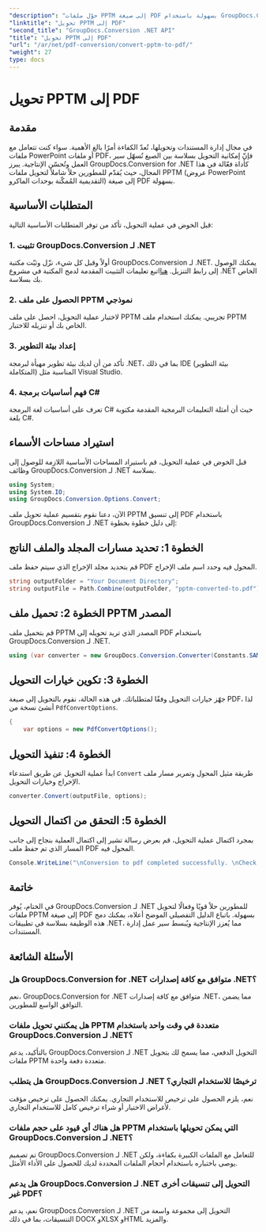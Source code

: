 ```yaml
---
"description": "حوّل ملفات PPTM إلى صيغة PDF بسهولة باستخدام GroupDocs.Conversion لـ .NET. بسّط سير عمل إدارة المستندات بسهولة."
"linktitle": "تحويل PPTM إلى PDF"
"second_title": "GroupDocs.Conversion .NET API"
"title": "تحويل PPTM إلى PDF"
"url": "/ar/net/pdf-conversion/convert-pptm-to-pdf/"
"weight": 27
type: docs
---
```

# تحويل PPTM إلى PDF

## مقدمة
في مجال إدارة المستندات وتحويلها، تُعدّ الكفاءة أمرًا بالغ الأهمية. سواء كنت تتعامل مع ملفات PowerPoint أو ملفات PDF، فإنّ إمكانية التحويل بسلاسة بين الصيغ تُسهّل سير العمل وتُحسّن الإنتاجية. يبرز GroupDocs.Conversion for .NET كأداة فعّالة في هذا المجال، حيث يُقدّم للمطورين حلاً شاملاً لتحويل ملفات PPTM (عروض PowerPoint التقديمية المُمكّنة بوحدات الماكرو) إلى صيغة PDF بسهولة.
## المتطلبات الأساسية
قبل الخوض في عملية التحويل، تأكد من توفر المتطلبات الأساسية التالية:
### 1. تثبيت GroupDocs.Conversion لـ .NET
أولاً وقبل كل شيء، نزّل وثبّت مكتبة GroupDocs.Conversion لـ .NET. يمكنك الوصول إلى رابط التنزيل. [هنا](https://releases.groupdocs.com/conversion/net/)اتبع تعليمات التثبيت المقدمة لدمج المكتبة في مشروع .NET الخاص بك بسلاسة.
### 2. الحصول على ملف PPTM نموذجي
لاختبار عملية التحويل، احصل على ملف PPTM تجريبي. يمكنك استخدام ملف PPTM الخاص بك أو تنزيله للاختبار.
### 3. إعداد بيئة التطوير
تأكد من أن لديك بيئة تطوير مهيأة لبرمجة .NET، بما في ذلك IDE (بيئة التطوير المتكاملة) المناسبة مثل Visual Studio.
### 4. فهم أساسيات برمجة C#
تعرف على أساسيات لغة البرمجة C# حيث أن أمثلة التعليمات البرمجية المقدمة مكتوبة بلغة C#.

## استيراد مساحات الأسماء
قبل الخوض في عملية التحويل، قم باستيراد المساحات الأساسية اللازمة للوصول إلى وظائف GroupDocs.Conversion لـ .NET بسلاسة.
```csharp
using System;
using System.IO;
using GroupDocs.Conversion.Options.Convert;
```

الآن، دعنا نقوم بتقسيم عملية تحويل ملف PPTM إلى تنسيق PDF باستخدام GroupDocs.Conversion لـ .NET إلى دليل خطوة بخطوة:
## الخطوة 1: تحديد مسارات المجلد والملف الناتج
قم بتحديد مجلد الإخراج الذي سيتم حفظ ملف PDF المحول فيه وحدد اسم ملف الإخراج.
```csharp
string outputFolder = "Your Document Directory";
string outputFile = Path.Combine(outputFolder, "pptm-converted-to.pdf");
```
## الخطوة 2: تحميل ملف PPTM المصدر
قم بتحميل ملف PPTM المصدر الذي تريد تحويله إلى PDF باستخدام GroupDocs.Conversion لـ .NET.
```csharp
using (var converter = new GroupDocs.Conversion.Converter(Constants.SAMPLE_PPTM))
```
## الخطوة 3: تكوين خيارات التحويل
جهّز خيارات التحويل وفقًا لمتطلباتك. في هذه الحالة، نقوم بالتحويل إلى صيغة PDF، لذا أنشئ نسخة من `PdfConvertOptions`.
```csharp
{
    var options = new PdfConvertOptions();
```
## الخطوة 4: تنفيذ التحويل
ابدأ عملية التحويل عن طريق استدعاء `Convert` طريقة مثيل المحول وتمرير مسار ملف الإخراج وخيارات التحويل.
```csharp
converter.Convert(outputFile, options);
```
## الخطوة 5: التحقق من اكتمال التحويل
بمجرد اكتمال عملية التحويل، قم بعرض رسالة تشير إلى اكتمال العملية بنجاح إلى جانب المسار الذي تم حفظ ملف PDF المحول فيه.
```csharp
Console.WriteLine("\nConversion to pdf completed successfully. \nCheck output in {0}", outputFolder);
```

## خاتمة
في الختام، يُوفر GroupDocs.Conversion لـ .NET للمطورين حلاً قويًا وفعالًا لتحويل ملفات PPTM إلى صيغة PDF بسهولة. باتباع الدليل التفصيلي الموضح أعلاه، يمكنك دمج هذه الوظيفة بسلاسة في تطبيقات .NET، مما يُعزز الإنتاجية ويُبسط سير عمل إدارة المستندات.
## الأسئلة الشائعة
### هل GroupDocs.Conversion for .NET متوافق مع كافة إصدارات .NET؟
نعم، GroupDocs.Conversion for .NET متوافق مع كافة إصدارات .NET، مما يضمن التوافق الواسع للمطورين.
### هل يمكنني تحويل ملفات PPTM متعددة في وقت واحد باستخدام GroupDocs.Conversion لـ .NET؟
بالتأكيد، يدعم GroupDocs.Conversion لـ .NET التحويل الدفعي، مما يسمح لك بتحويل ملفات PPTM متعددة دفعة واحدة.
### هل يتطلب GroupDocs.Conversion لـ .NET ترخيصًا للاستخدام التجاري؟
نعم، يلزم الحصول على ترخيص للاستخدام التجاري. يمكنك الحصول على ترخيص مؤقت لأغراض الاختبار أو شراء ترخيص كامل للاستخدام التجاري.
### هل هناك أي قيود على حجم ملفات PPTM التي يمكن تحويلها باستخدام GroupDocs.Conversion لـ .NET؟
تم تصميم GroupDocs.Conversion لـ .NET للتعامل مع الملفات الكبيرة بكفاءة، ولكن يوصى باختباره باستخدام أحجام الملفات المحددة لديك للحصول على الأداء الأمثل.
### هل يدعم GroupDocs.Conversion لـ .NET التحويل إلى تنسيقات أخرى غير PDF؟
نعم، يدعم GroupDocs.Conversion لـ .NET التحويل إلى مجموعة واسعة من التنسيقات، بما في ذلك DOCX وXLSX وHTML والمزيد.